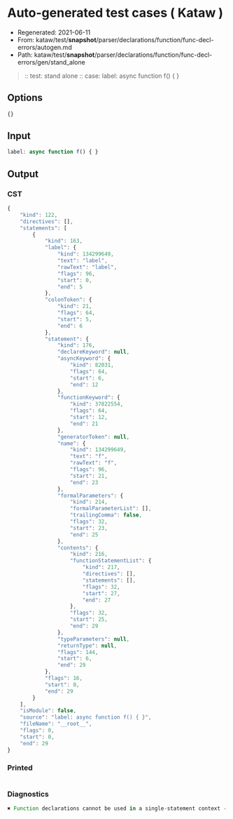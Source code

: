 # Auto-generated test cases ( Kataw )
- Regenerated: 2021-06-11
- From: kataw/test/__snapshot__/parser/declarations/function/func-decl-errors/autogen.md
- Path: kataw/test/__snapshot__/parser/declarations/function/func-decl-errors/gen/stand_alone
> :: test: stand alone
> :: case: label: async function f() { }
## Options

`````js
{}
`````
## Input

`````js
label: async function f() { }
`````
## Output

### CST

```javascript
{
    "kind": 122,
    "directives": [],
    "statements": [
        {
            "kind": 163,
            "label": {
                "kind": 134299649,
                "text": "label",
                "rawText": "label",
                "flags": 96,
                "start": 0,
                "end": 5
            },
            "colonToken": {
                "kind": 21,
                "flags": 64,
                "start": 5,
                "end": 6
            },
            "statement": {
                "kind": 176,
                "declareKeyword": null,
                "asyncKeyword": {
                    "kind": 82031,
                    "flags": 64,
                    "start": 6,
                    "end": 12
                },
                "functionKeyword": {
                    "kind": 37822554,
                    "flags": 64,
                    "start": 12,
                    "end": 21
                },
                "generatorToken": null,
                "name": {
                    "kind": 134299649,
                    "text": "f",
                    "rawText": "f",
                    "flags": 96,
                    "start": 21,
                    "end": 23
                },
                "formalParameters": {
                    "kind": 214,
                    "formalParameterList": [],
                    "trailingComma": false,
                    "flags": 32,
                    "start": 23,
                    "end": 25
                },
                "contents": {
                    "kind": 216,
                    "functionStatementList": {
                        "kind": 217,
                        "directives": [],
                        "statements": [],
                        "flags": 32,
                        "start": 27,
                        "end": 27
                    },
                    "flags": 32,
                    "start": 25,
                    "end": 29
                },
                "typeParameters": null,
                "returnType": null,
                "flags": 144,
                "start": 6,
                "end": 29
            },
            "flags": 16,
            "start": 0,
            "end": 29
        }
    ],
    "isModule": false,
    "source": "label: async function f() { }",
    "fileName": "__root__",
    "flags": 0,
    "start": 0,
    "end": 29
}
```

### Printed

```javascript

```

### Diagnostics

```javascript
✖ Function declarations cannot be used in a single-statement context - start: 6, end: 12

```

